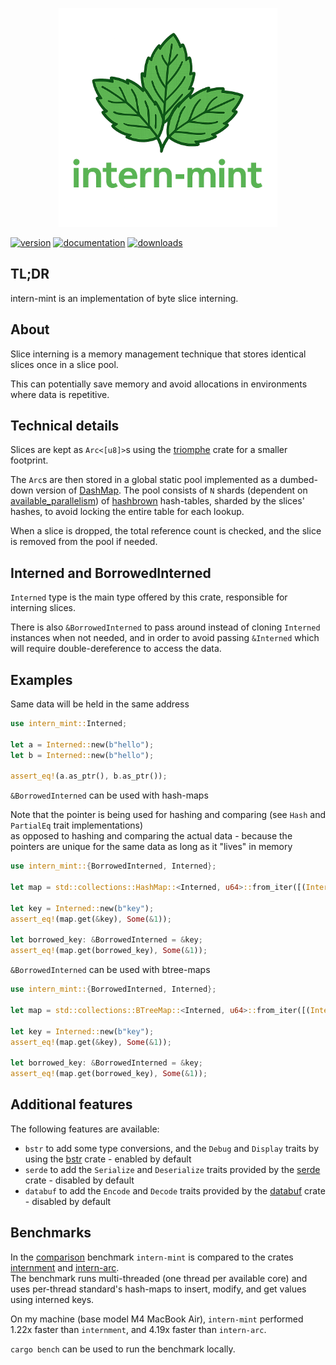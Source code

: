 <p align="center">
  <img src="https://github.com/sweet-security/intern-mint/blob/5eab157452131b7bda044a95f349e660b3a44335/logo.png?raw=true" alt="intern-mint" width="350">
</p>

[![version](https://img.shields.io/crates/v/intern-mint)](https://crates.io/crates/intern-mint) [![documentation](https://docs.rs/intern-mint/badge.svg)](https://docs.rs/intern-mint) [![downloads](https://img.shields.io/crates/d/intern-mint)](https://crates.io/crates/intern-mint)

## TL;DR

intern-mint is an implementation of byte slice interning.

## About

Slice interning is a memory management technique that stores identical slices once in a slice pool.

This can potentially save memory and avoid allocations in environments where data is repetitive.

## Technical details

Slices are kept as `Arc<[u8]>`s using the [triomphe](https://github.com/Manishearth/triomphe) crate for a smaller footprint.

The `Arc`s are then stored in a global static pool implemented as a dumbed-down version of [DashMap](https://github.com/xacrimon/dashmap).
The pool consists of `N` shards (dependent on [available_parallelism](https://doc.rust-lang.org/beta/std/thread/fn.available_parallelism.html)) of [hashbrown](https://github.com/rust-lang/hashbrown) hash-tables, sharded by the slices' hashes, to avoid locking the entire table for each lookup.

When a slice is dropped, the total reference count is checked, and the slice is removed from the pool if needed.

## Interned and BorrowedInterned

`Interned` type is the main type offered by this crate, responsible for interning slices.

There is also `&BorrowedInterned` to pass around instead of cloning `Interned` instances when not needed,
and in order to avoid passing `&Interned` which will require double-dereference to access the data.

## Examples

Same data will be held in the same address

```rust
use intern_mint::Interned;

let a = Interned::new(b"hello");
let b = Interned::new(b"hello");

assert_eq!(a.as_ptr(), b.as_ptr());
```

`&BorrowedInterned` can be used with hash-maps

Note that the pointer is being used for hashing and comparing (see `Hash` and `PartialEq` trait implementations)\
as opposed to hashing and comparing the actual data - because the pointers are unique for the same data as long as it "lives" in memory

```rust
use intern_mint::{BorrowedInterned, Interned};

let map = std::collections::HashMap::<Interned, u64>::from_iter([(Interned::new(b"key"), 1)]);

let key = Interned::new(b"key");
assert_eq!(map.get(&key), Some(&1));

let borrowed_key: &BorrowedInterned = &key;
assert_eq!(map.get(borrowed_key), Some(&1));
```

`&BorrowedInterned` can be used with btree-maps

```rust
use intern_mint::{BorrowedInterned, Interned};

let map = std::collections::BTreeMap::<Interned, u64>::from_iter([(Interned::new(b"key"), 1)]);

let key = Interned::new(b"key");
assert_eq!(map.get(&key), Some(&1));

let borrowed_key: &BorrowedInterned = &key;
assert_eq!(map.get(borrowed_key), Some(&1));
```

## Additional features

The following features are available:

- `bstr` to add some type conversions, and the `Debug` and `Display` traits by using the [bstr](https://github.com/BurntSushi/bstr) crate - enabled by default
- `serde` to add the `Serialize` and `Deserialize` traits provided by the [serde](https://github.com/serde-rs/serde) crate - disabled by default
- `databuf` to add the `Encode` and `Decode` traits provided by the [databuf](https://github.com/nurmohammed840/databuf.rs) crate - disabled by default

## Benchmarks

In the [comparison](./benches/comparison.rs) benchmark `intern-mint` is compared to the crates [internment](https://crates.io/crates/internment) and [intern-arc](https://crates.io/crates/intern-arc).\
The benchmark runs multi-threaded (one thread per available core) and uses per-thread standard's hash-maps to insert, modify, and get values using interned keys.

On my machine (base model M4 MacBook Air), `intern-mint` performed 1.22x faster than `internment`, and 4.19x faster than `intern-arc`.

`cargo bench` can be used to run the benchmark locally.
